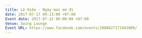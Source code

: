 ```yaml
---
title: Lê Hiếu - Ngày mai em đi
date: 2017-07-17 09:13:00 +07:00
Event date: 2017-07-22 00:00:00 +07:00
Venue: Swing Lounge
Event URL: https://www.facebook.com/events/2080827171943009/
---
```


